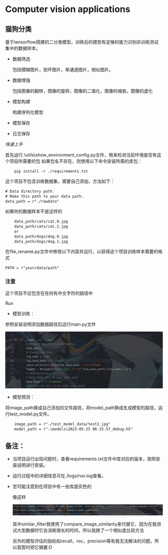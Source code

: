 # Computer vision applications

[//]: # (_项目名称_)

## __猫狗分类__

基于tensorflow搭建的二分类模型，训练后的模型有足够的能力识别非训练测试集中的数据样本。

* 数据筛选

    包括模糊图片，损坏图片，单通道图片，相似图片。    

* 数据增强
        
    包括图像的翻转，图像的旋转，图像的二值化，图像的缩放，图像的虚化

* 模型构建

    构建序列化模型

* 模型保存
* 日志保存

_快速上手_

首先运行.\utils\show_environment_config.py文件，用来检测当前环境是否有这个项目所需要的包
如果包名不存在，则使用以下命令安装所需的库包：

        pip install -r ./requirements.txt

这个项目不包含训练数据集，需要自己添加，方法如下：

    # Data directory path.
    # Make this path to your data path.
    data_path = r"./rawdata"

如果你的数据样本不是这样的

        data_path/cats/cat.0.jpg
        data_path/cats/cat.1.jpg
        or
        data_path/dogs/dog.0.jpg
        data_path/dogs/dog.1.jpg

在file_rename.py文件中修改以下内容并运行，以获得这个项目训练样本需要的格式

    PATH = r"your/data/path"

### 注意

这个项目不应包含在任何有中文字符的路径中

_Run_
* 模型训练：

参照安装说明添加数据路径后运行main.py文件

![img.png](chips/img.png)

* 模型预测：

将image_path换成自己添加的文件路径，将model_path换成生成模型的路径，运行test_model.py文件。

        image_path = r"./test_model_data/test2.jpg"
        model_path = r".\models\2023-05-25 06-15-57_debug.h5"

## 备注：
* 当项目运行出现问题时，查看requirements.txt文件中库对应的版本，按照安装说明进行安装。
* 运行过程中的详细信息可在./logs/run.log查看。
* 您可能注意到在项目中有一些库是灰色的

    像这样

  ![img.jpg](chips/similar_compare.jpg)

  其中similar_filter我使用了compare_image_similarity来代替它，因为在我测试大型数据时它会消耗很长的时间，所以我换了一个相似度比较方法

  另外的模型评估的指标如recall，roc，precision等有我无法解决的问题，所以我暂时把它搁置:D